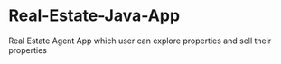 # Real-Estate-Java-App
Real Estate Agent App which user can explore properties and sell their properties
